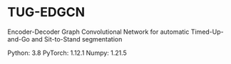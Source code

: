 # TUG-EDGCN

Encoder-Decoder Graph Convolutional Network for automatic Timed-Up-and-Go and Sit-to-Stand segmentation

Python: 3.8
PyTorch: 1.12.1
Numpy: 1.21.5


